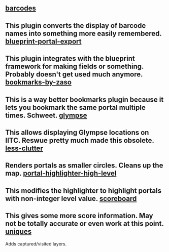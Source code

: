 [barcodes](../../raw/master/barcodes.user.js)
--------
This plugin converts the display of barcode names into something more easily remembered.
[blueprint-portal-export](../../raw/master/blueprint-portal-export.user.js)
---------
This plugin integrates with the blueprint framework for making fields or something. Probably doesn't get used much anymore.
[bookmarks-by-zaso](../../raw/master/bookmarks-by-zaso.user.js)
---------
This is a way better bookmarks plugin because it lets you bookmark the same portal multiple times. Schweet.
[glympse](../../raw/master/glympse.user.js)
-------
This allows displaying Glympse locations on IITC. Reswue pretty much made this obsolete.
[less-clutter](../../raw/master/less-clutter.user.js)
------------
Renders portals as smaller circles. Cleans up the map.
[portal-highlighter-high-level](../../raw/master/portal-highlighter-high-level.user.js)
-----------------------------
This modifies the highlighter to highlight portals with non-integer level value.
[scoreboard](../../raw/master/scoreboard.user.js)
----------
This gives some more score information. May not be totally accurate or even work at this point.
[uniques](../../raw/master/uniques.user.js)
-------
Adds captured/visited layers.
